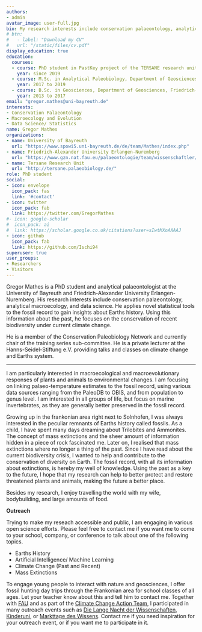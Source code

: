 ```yaml
---
authors:
- admin
avatar_image: user-full.jpg
bio: My research interests include conservation palaeontology, analytical macroecology, and data science  
# btn:  
#   - label: "Download my CV"
#   url: "/static/files/cv.pdf"  
display_education: true
education:
  courses:
  - course: PhD student in PastKey project of the TERSANE research unit with Prof. Dr. Manuel Steinbauer, University of Bayreuth and GeoZentrum Erlangen (Germany)
    year: since 2019
  - course: M.Sc. in Analytical Paleobiology, Department of Geosciences, Friedrich-Alexander University Erlangen-Nuremberg (Germany)
    year: 2017 to 2019
  - course: B.Sc. in Geosciences, Department of Geosciences, Friedrich-Alexander University Erlangen-Nuremberg (Germany)
    year: 2013 to 2017
email: "gregor.mathes@uni-bayreuth.de"
interests:
- Conservation Palaeontology
- Macroecology and Evolution
- Data Science/ Statistics
name: Gregor Mathes
organizations:
- name: University of Bayreuth
  url: "https://www.spowi5.uni-bayreuth.de/de/team/Mathes/index.php"
- name: Friedrich-Alexander University Erlangen-Nuremberg
  url: "https://www.gzn.nat.fau.eu/palaeontologie/team/wissenschaftler/gregor-mathes/"
- name: Tersane Research Unit
  url: "http://tersane.palaeobiology.de/"
role: PhD student
social:
- icon: envelope
  icon_pack: fas
  link: '#contact'
- icon: twitter
  icon_pack: fab
  link: https://twitter.com/GregorMathes
#- icon: google-scholar
#  icon_pack: ai
#  link: https://scholar.google.co.uk/citations?user=sIwtMXoAAAAJ
- icon: github
  icon_pack: fab
  link: https://github.com/Ischi94
superuser: true
user_groups:
- Researchers
- Visitors
---
```


Gregor Mathes is a PhD student and analytical palaeontologist at the University of Bayreuth and Friedrich-Alexander University Erlangen-Nuremberg. His research interests include conservation palaeontology, analytical macroecology, and data science. He applies novel statistical tools to the fossil record to gain insights about Earths history. Using this information about the past, he focuses on the conservation of recent biodiversity under current climate change. 

He is a member of the Conservation Paleobiology Network and currently chair of the training series sub-committee. He is a private lecturer at the Hanns-Seidel-Stiftung e.V. providing talks and classes on climate change and Earths system. 
  
---  
  
I am particularly interested in macroecological and macroevolutionary responses of plants and animals to environmental changes. I am focusing on linking palaeo-temperature estimates to the fossil record, using various data sources ranging from the PaleoDB to OBIS, and from population to genus level. I am interested in all groups of life, but focus on marine invertebrates, as they are generally better preserved in the fossil record.  
  
Growing up in the frankonian area right next to Solnhofen, I was always interested in the peculiar remnants of Earths history called fossils. As a child, I have spent many days dreaming about Trilobites and Ammonites. The concept of mass extinctions and the sheer amount of information hidden in a piece of rock fascinated me. Later on, I realised that mass extinctions where no longer a thing of the past. Since I have read about the current biodiversity crisis, I wanted to help and contribute to the conservation of diversity on Earth. The fossil record, with all its information about extinctions, is hereby my well of knowledge. Using the past as a key to the future, I hope that my research can help to better protect and restore threatened plants and animals, making the future a better place.  
  
Besides my research, I enjoy travelling the world with my wife, bodybuilding, and large amounts of food. 
  
**Outreach**  

Trying to make my reseach accessible and public, I am engaging in various open science efforts. Please feel free to contact me if you want me to come to your school, company, or conference to talk about one of the following topics.  
- Earths History
- Artificial Intelligence/ Machine Learning
- Climate Change (Past and Recent) 
- Mass Extinctions  
  
To engage young people to interact with nature and geosciences, I offer fossil hunting day trips through the Frankonian area for school classes of all ages. Let your teacher know about this and tell him to contact me. Together with [FAU](https://www.fau.eu/) and as part of the [Climate Change Action Team](http://climatecat.eu/), I participated in many outreach events such as [Die Lange Nacht der Wissenschaften](https://www.nacht-der-wissenschaften.de/), [Kinderuni](https://www.nuernberg.de/internet/kuf_kultur/kinderuni.html), or [Markttage des Wissens](https://www.fau.de/2018/05/news/veranstaltungen/markttage-des-wissens-forscher-geben-einblick-in-ihre-arbeit/). Contact me if you need inspiration for your outreach event, or if you want me to participate in it. 
 